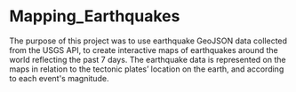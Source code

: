# Mapping_Earthquakes

The purpose of this project was to use earthquake GeoJSON data collected from the USGS API, to create interactive maps of earthquakes around the world reflecting the past 7 days.
The earthquake data is represented on the maps in relation to the tectonic plates’ location on the earth, and according to each event's magnitude.


